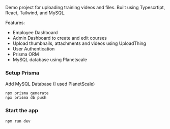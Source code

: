 Demo project for uploading training videos and files. Built using Typescrtipt, React, Tailwind, and MySQL.

Features:

- Employee Dashboard
- Admin Dashboard to create and edit courses
- Upload thumbnails, attachments and videos using UploadThing
- User Authentication
- Prisma ORM
- MySQL database using Planetscale

### Setup Prisma

Add MySQL Database (I used PlanetScale)

```shell
npx prisma generate
npx prisma db push

```

### Start the app

```shell
npm run dev
```
